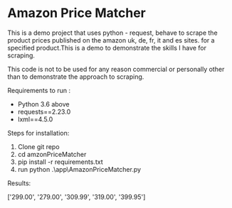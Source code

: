 # Amazon Price Matcher
This is a demo project that uses python - request, behave to scrape the product prices published on the amazon uk, de, fr, it and es sites.
for a specified product.This is a demo to demonstrate the skills I have for scraping. 

This code is not to be used for any reason commercial or personally other than to demonstrate the approach to scraping.

Requirements to run :

* Python 3.6 above
* requests==2.23.0
* lxml==4.5.0


Steps for installation:

1. Clone git repo
2. cd amzonPriceMatcher
3. pip install -r requirements.txt
4. run python .\app\AmazonPriceMatcher.py



Results:

['299.00', '279.00', '309.99', '319.00', '399.95']



